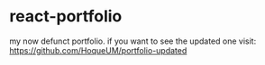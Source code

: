 # react-portfolio
my now defunct portfolio. if you want to see the updated one visit: https://github.com/HoqueUM/portfolio-updated

